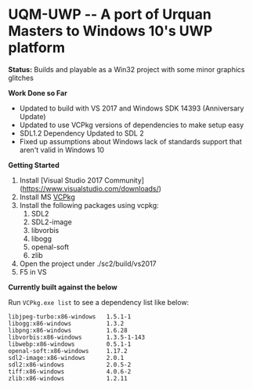 # UQM-UWP -- A port of Urquan Masters to Windows 10's UWP platform
**Status:** 
Builds and playable as a Win32 project with some minor graphics glitches

**Work Done so Far**
* Updated to build with VS 2017 and Windows SDK 14393 (Anniversary Update)
* Updated to use VCPkg versions of dependencies to make setup easy
* SDL1.2 Dependency Updated to SDL 2
* Fixed up assumptions about Windows lack of standards support that aren't valid in Windows 10

**Getting Started**
1. Install [Visual Studio 2017 Community] (https://www.visualstudio.com/downloads/)
1. Install MS [VCPkg](https://github.com/Microsoft/vcpkg)
1. Install the following packages using vcpkg:
    1. SDL2
    1. SDL2-image
    1. libvorbis
    1. libogg
    1. openal-soft
    1. zlib
1. Open the project under ./sc2/build/vs2017
1. F5 in VS


**Currently built against the below**

Run `VCPkg.exe list` to see a dependency list like below:

```
libjpeg-turbo:x86-windows   1.5.1-1
libogg:x86-windows          1.3.2
libpng:x86-windows          1.6.28
libvorbis:x86-windows       1.3.5-1-143
libwebp:x86-windows         0.5.1-1
openal-soft:x86-windows     1.17.2
sdl2-image:x86-windows      2.0.1
sdl2:x86-windows            2.0.5-2
tiff:x86-windows            4.0.6-2
zlib:x86-windows            1.2.11
```
